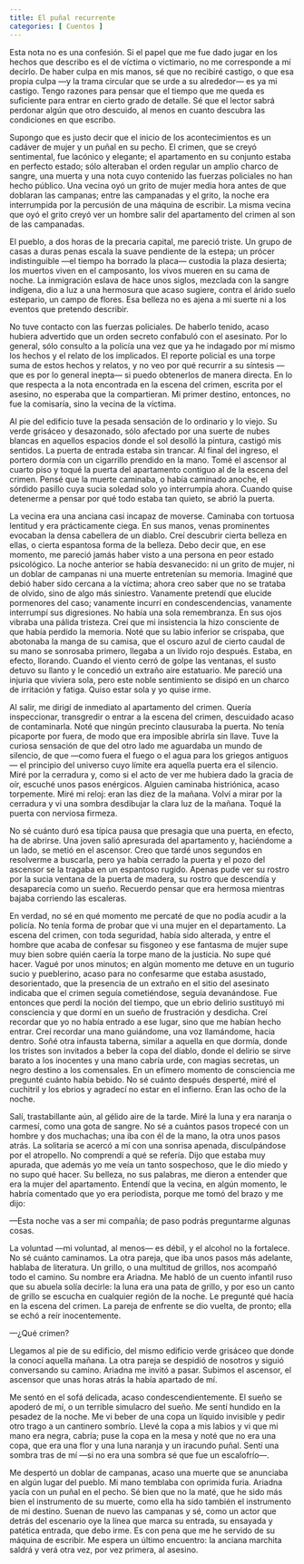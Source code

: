 ```yaml
---
title: El puñal recurrente 
categories: [ Cuentos ]
---
```


Esta nota no es una confesión. Si el papel que me fue dado jugar en los hechos
que describo es el de víctima o victimario, no me corresponde a mí decirlo. De
haber culpa en mis manos, sé que no recibiré castigo, o que esa propia culpa —y
la trama circular que se urde a su alrededor— es ya mi castigo. Tengo razones
para pensar que el tiempo que me queda es suficiente para entrar en cierto grado
de detalle. Sé que el lector sabrá perdonar algún que otro descuido, al menos en
cuanto descubra las condiciones en que escribo. 

Supongo que es justo decir que el inicio de los acontecimientos es un
cadáver de mujer y un puñal en su pecho. El crimen, que se creyó
sentimental, fue lacónico y elegante; el apartamento en su conjunto estaba
en perfecto estado; sólo alteraban el orden regular un amplio charco de
sangre, una muerta y una nota cuyo contenido las fuerzas policiales no han
hecho público. Una vecina oyó un grito de mujer media hora antes de que
doblaran las campanas; entre las campanadas y el grito, la noche era
interrumpida por la percusión de una máquina de escribir. La misma vecina
que oyó el grito creyó ver un hombre salir del apartamento del crimen al son
de las campanadas.

El pueblo, a dos horas de la precaria capital, me pareció triste. Un grupo
de casas a duras penas escala la suave pendiente de la estepa; un prócer
indistinguible —el tiempo ha borrado la placa— custodia la plaza desierta;
los muertos viven en el camposanto, los vivos mueren en su cama de noche. La
inmigración eslava de hace unos siglos, mezclada con la sangre indígena, dio
a luz a una hermosura que acaso sugiere, contra el árido suelo estepario, un
campo de flores. Esa belleza no es ajena a mi suerte ni a los eventos que
pretendo describir.

No tuve contacto con las fuerzas policiales. De haberlo tenido, acaso hubiera
advertido que un orden secreto confabuló con el asesinato. Por lo general, sólo
consulto a la policía una vez que ya he indagado por mí mismo los hechos y el
relato de los implicados. El reporte policial es una torpe suma de estos hechos
y relatos, y no veo por qué recurrir a su síntesis —que es por lo general
inepta— si puedo obtenerlos de manera directa. En lo que respecta a la nota
encontrada en la escena del crimen, escrita por el asesino, no esperaba que la
compartieran. Mi primer destino, entonces, no fue la comisaría, sino la vecina
de la víctima.

Al pie del edificio tuve la pesada sensación de lo ordinario y lo viejo. Su
verde grisáceo y desazonado, sólo afectado por una suerte de nubes blancas en
aquellos espacios donde el sol desolló la pintura, castigó mis sentidos. La
puerta de entrada estaba sin trancar. Al final del ingreso, el portero dormía
con un cigarrillo prendido en la mano. Tomé el ascensor al cuarto piso y toqué
la puerta del apartamento contiguo al de la escena del crimen. Pensé que la
muerte caminaba, o había caminado anoche, el sórdido pasillo cuya sucia soledad
solo yo interrumpía ahora. Cuando quise detenerme a pensar por qué todo estaba
tan quieto, se abrió la puerta.

La vecina era una anciana casi incapaz de moverse. Caminaba con tortuosa
lentitud y era prácticamente ciega. En sus manos, venas prominentes evocaban la
densa cabellera de un diablo. Creí descubrir cierta belleza en ellas, o cierta
espantosa forma de la belleza. Debo decir que, en ese momento, me pareció jamás
haber visto a una persona en peor estado psicológico. La noche anterior se había
desvanecido: ni un grito de mujer, ni un doblar de campanas ni una muerte
entretenían su memoria. Imaginé que debió haber sido cercana a la víctima; ahora
creo saber que no se trataba de olvido, sino de algo más siniestro. Vanamente
pretendí que elucide pormenores del caso; vanamente incurrí en condescendencias,
vanamente interrumpí sus digresiones. No había una sola remembranza. En sus ojos
vibraba una pálida tristeza. Creí que mi insistencia la hizo consciente de que
había perdido la memoria. Noté que su labio inferior se crispaba, que abotonaba
la manga de su camisa, que el oscuro azul de cierto caudal de su mano se
sonrosaba primero, llegaba a un lívido rojo después. Estaba, en efecto,
llorando. Cuando el viento cerró de golpe las ventanas, el susto detuvo su
llanto y le concedió un extraño aire estatuario. Me pareció una injuria que
viviera sola, pero este noble sentimiento se disipó en un charco de irritación y
fatiga. Quiso estar sola y yo quise irme.

Al salir, me dirigí de inmediato al apartamento del crimen. Quería inspeccionar,
transgredir o entrar a la escena del crimen, descuidado acaso de contaminarla.
Noté que ningún precinto clausuraba la puerta. No tenía picaporte por fuera, de
modo que era imposible abrirla sin llave. Tuve la curiosa sensación de que del
otro lado me aguardaba un mundo de silencio, de que —como fuera el fuego o el
agua para los griegos antiguos— el principio del universo cuyo límite era
aquella puerta era el silencio. Miré por la cerradura y, como si el acto de ver
me hubiera dado la gracia de oír, escuché unos pasos enérgicos. Alguien caminaba
histriónica, acaso torpemente. Miré mi reloj: eran las diez de la mañana. Volví
a mirar por la cerradura y vi una sombra desdibujar la clara luz de la mañana.
Toqué la puerta con nerviosa firmeza. 

No sé cuánto duró esa típica pausa que presagia que una puerta, en efecto, ha de
abrirse. Una joven salió apresurada del apartamento y, haciéndome a un lado, se
metió en el ascensor. Creo que tardé unos segundos en resolverme a buscarla,
pero ya había cerrado la puerta y el pozo del ascensor se la tragaba en  un
espantoso rugido. Apenas pude ver su rostro por la sucia ventana de la puerta de
madera, su rostro que descendía y desaparecía como un sueño. Recuerdo pensar que
era hermosa mientras bajaba corriendo las escaleras.

En verdad, no sé en qué momento me percaté de que no podía acudir a la policía.
No tenía forma de probar que vi una mujer en el departamento. La escena del
crimen, con toda seguridad, había sido alterada, y entre el hombre que acaba de
confesar su fisgoneo y ese fantasma de mujer supe muy bien sobre quién caería la
torpe mano de la justicia. No supe qué hacer. Vagué por unos minutos; en algún
momento me detuve en un tugurio sucio y pueblerino, acaso para no confesarme que
estaba asustado, desorientado, que la presencia de un extraño en el sitio del
asesinato indicaba que el crimen seguía cometiéndose, seguía devanándose. Fue
entonces que perdí la noción del tiempo, que un ebrio delirio sustituyó mi
consciencia y que dormí en un sueño de frustración y desdicha. Creí recordar que
yo no había entrado a ese lugar, sino que me habían hecho entrar. Creí recordar
una mano guiándome, una voz llamándome, hacia dentro. Soñé otra infausta
taberna, similar a aquella en que dormía, donde los tristes son invitados a
beber la copa del diablo, donde el delirio se sirve barato a los inocentes y una
mano cabría urde, con magias secretas, un negro destino a los comensales. En un
efímero momento de consciencia me pregunté cuánto había bebido. No sé cuánto
después desperté, miré el cuchitril y los ebrios y agradecí no estar en el
infierno. Eran las ocho de la noche.

Salí, trastabillante aún, al gélido aire de la tarde. Miré la luna y era
naranja o carmesí, como una gota de sangre. No sé a cuántos pasos tropecé
con un hombre y dos muchachas; una iba con él de la mano, la otra unos pasos
atrás. La solitaria se acercó a mí con una sonrisa apenada, disculpándose
por el atropello. No comprendí a qué se refería. Dijo que estaba muy
apurada, que además yo me veía un tanto sospechoso, que le dio miedo y no
supo qué hacer. Su belleza, no sus palabras, me dieron a entender que era la
mujer del apartamento. Entendí que la vecina, en algún momento, le habría
comentado que yo era periodista, porque me tomó del brazo y me dijo:

—Esta noche vas a ser mi compañía; de paso podrás preguntarme algunas cosas. 

La voluntad —mi voluntad, al menos— es débil, y el alcohol no la fortalece. No
sé cuánto caminamos. La otra pareja, que iba unos pasos más adelante, hablaba de
literatura. Un grillo, o una multitud de grillos, nos acompañó todo el camino.
Su nombre era Ariadna. Me habló de un cuento infantil ruso que su abuela solía
decirle: la luna era una pata de grillo, y por eso un canto de grillo se escucha
en cualquier región de la noche. Le pregunté qué hacía en la escena del crimen.
La pareja de enfrente se dio vuelta, de pronto; ella se echó a reír
inocentemente. 

—¿Qué crimen?

Llegamos al pie de su edificio, del mismo edificio verde grisáceo que donde la
conocí aquella mañana. La otra pareja se despidió de nosotros y siguió
conversando su camino. Ariadna me invitó a pasar. Subimos el ascensor, el
ascensor que unas horas atrás la había apartado de mí. 

Me sentó en el sofá delicada, acaso condescendientemente. El sueño se apoderó de
mí, o un terrible simulacro del sueño. Me sentí hundido en la pesadez de la
noche. Me vi beber de una copa un líquido invisible y pedir otro trago a un
cantinero sombrío. Llevé la copa a mis labios y vi que mi mano era negra,
cabría; puse la copa en la mesa y noté que no era una copa, que era una flor y
una luna naranja y un iracundo puñal. Sentí una sombra tras de mí —si no era una
sombra sé que fue un escalofrío—. 

Me despertó un doblar de campanas, acaso una muerte que se anunciaba en algún
lugar del pueblo. Mi mano temblaba con oprimida furia. Ariadna yacía con un
puñal en el pecho. Sé bien que no la maté, que he sido más bien el instrumento
de su muerte, como ella ha sido también el instrumento de mi destino. Suenan de
nuevo las campanas y sé, como un actor que detrás del escenario oye la línea que
marca su entrada, su ensayada y patética entrada, que debo irme. Es con pena que
me he servido de su máquina de escribir. Me espera un último encuentro: la
anciana marchita saldrá y verá otra vez, por vez primera, al asesino.

